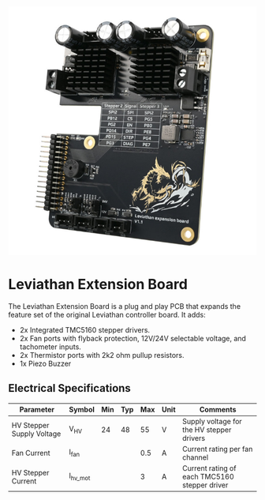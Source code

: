 ![Leviathan_Ext](/Media/product_img_web.jpg "Leviathan Extension")

# Leviathan Extension Board
The Leviathan Extension Board is a plug and play PCB that expands the feature set of the original Leviathan controller board. It adds: 
- 2x Integrated TMC5160 stepper drivers. 
- 2x Fan ports with flyback protection, 12V/24V selectable voltage, and tachometer inputs. 
- 2x Thermistor ports with 2k2 ohm pullup resistors. 
- 1x Piezo Buzzer


## Electrical Specifications
| Parameter                 | Symbol             |  Min  | Typ   | Max   | Unit | Comments |
| --------------            | ------------------ | ----- | ----- | ----- |----- | -------- |
| HV Stepper Supply Voltage | V<sub>HV</sub>     | 24    | 48    | 55    |  V   | Supply voltage for the HV stepper drivers |
| Fan Current               | I<sub>fan</sub>    |       |       | 0.5   |  A   | Current rating per fan channel |
| HV Stepper Current        | I<sub>hv_mot</sub> |       |       | 3     |  A   | Current rating of each TMC5160 stepper driver |